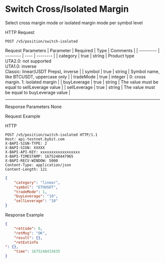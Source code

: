 # Switch Cross/Isolated Margin
Select cross margin mode or isolated margin mode per symbol level


HTTP Request
```http
POST /v5/position/switch-isolated
```

Request Parameters
| Parameter | Required | Type | Comments |
| --------- | -------- | ---- | -------- |
| category | true | string | Product type <br> UTA2.0: not supported<br> UTA1.0: inverse<br> Classic: linear(USDT Preps), inverse |
| symbol | true | string | Symbol name, like BTCUSDT, uppercase only |
| tradeMode | true | integer | 0: cross margin. 1: isolated margin |
| buyLeverage | true | string | The value must be equal to sellLeverage value |
| sellLeverage | true | string | The value must be equal to buyLeverage value |

---



Response Parameters
None


Request Example

HTTP
 
  
  
```http
POST /v5/position/switch-isolated HTTP/1.1
Host: api-testnet.bybit.com
X-BAPI-SIGN-TYPE: 2
X-BAPI-SIGN: XXXXX
X-BAPI-API-KEY: xxxxxxxxxxxxxxxxxx
X-BAPI-TIMESTAMP: 1675248447965
X-BAPI-RECV-WINDOW: 5000
Content-Type: application/json
Content-Length: 121
```

```json
{
    "category": "linear",
    "symbol": "ETHUSDT",
    "tradeMode": 1,
    "buyLeverage": "10",
    "sellLeverage": "10"
}
```

Response Example
```json
{
    "retCode": 0,
    "retMsg": "OK",
    "result": {},
    "retExtinfo
": {},
    "time": 1675248433635
}
```

